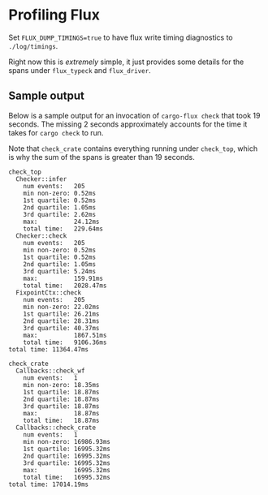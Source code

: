 # Profiling Flux

Set `FLUX_DUMP_TIMINGS=true` to have flux write timing diagnostics to `./log/timings`.

Right now this is _extremely_ simple, it just provides some details for the spans under `flux_typeck` and `flux_driver`.

## Sample output

Below is a sample output for an invocation of `cargo-flux check` that took 19 seconds. The missing 2 seconds approximately accounts for the time it takes for `cargo check` to run.

Note that `check_crate` contains everything running under `check_top`, which is why the sum of the spans is greater than 19 seconds.

```
check_top
  Checker::infer
    num events:   205
    min non-zero: 0.52ms
    1st quartile: 0.52ms
    2nd quartile: 1.05ms
    3rd quartile: 2.62ms
    max:          24.12ms
    total time:   229.64ms
  Checker::check
    num events:   205
    min non-zero: 0.52ms
    1st quartile: 0.52ms
    2nd quartile: 1.05ms
    3rd quartile: 5.24ms
    max:          159.91ms
    total time:   2028.47ms
  FixpointCtx::check
    num events:   205
    min non-zero: 22.02ms
    1st quartile: 26.21ms
    2nd quartile: 28.31ms
    3rd quartile: 40.37ms
    max:          1867.51ms
    total time:   9106.36ms
total time: 11364.47ms

check_crate
  Callbacks::check_wf
    num events:   1
    min non-zero: 18.35ms
    1st quartile: 18.87ms
    2nd quartile: 18.87ms
    3rd quartile: 18.87ms
    max:          18.87ms
    total time:   18.87ms
  Callbacks::check_crate
    num events:   1
    min non-zero: 16986.93ms
    1st quartile: 16995.32ms
    2nd quartile: 16995.32ms
    3rd quartile: 16995.32ms
    max:          16995.32ms
    total time:   16995.32ms
total time: 17014.19ms
```
